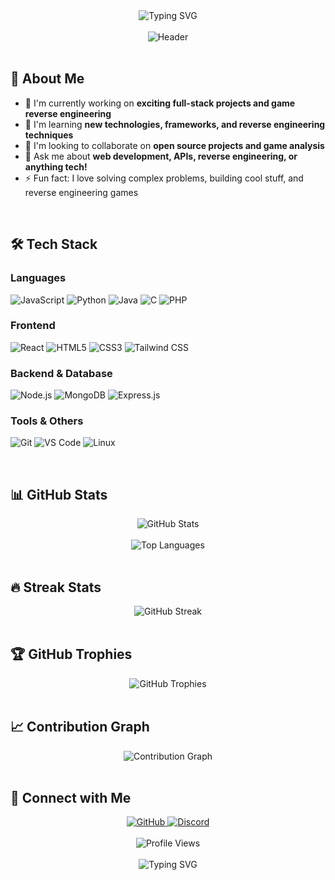 <div align="center">
  <img src="https://readme-typing-svg.herokuapp.com?font=Fira+Code&pause=1000&color=00D4FF&center=true&vCenter=true&width=435&lines=Hey+there!+I'm+R3D+%F0%9F%91%8B;Full+Stack+Developer;Cheat+Developer;Game+Reverse+Engineer;Open+Source+Enthusiast;Always+Learning+New+Things" alt="Typing SVG" />
</div>

<br/>

<div align="center">
  <img src="https://capsule-render.vercel.app/api?type=waving&height=200&color=gradient&text=R3D&fontSize=80&fontAlign=50&fontAlignY=35&desc=Full%20Stack%20Game%20Reverse%20Engineer&descAlignY=51&theme=onedark" alt="Header" />
</div>

<br/>

## 🚀 About Me

- 🔭 I'm currently working on **exciting full-stack projects and game reverse engineering**
- 🌱 I'm learning **new technologies, frameworks, and reverse engineering techniques**
- 👯 I'm looking to collaborate on **open source projects and game analysis**
- 💬 Ask me about **web development, APIs, reverse engineering, or anything tech!**
- ⚡ Fun fact: I love solving complex problems, building cool stuff, and reverse engineering games

<br/>

## 🛠️ Tech Stack

### Languages
![JavaScript](https://img.shields.io/badge/JavaScript-F7DF1E?style=for-the-badge&logo=javascript&logoColor=black)
![Python](https://img.shields.io/badge/Python-3776AB?style=for-the-badge&logo=python&logoColor=white)
![Java](https://img.shields.io/badge/Java-ED8B00?style=for-the-badge&logo=java&logoColor=white)
![C](https://img.shields.io/badge/C-00599C?style=for-the-badge&logo=c&logoColor=white)
![PHP](https://img.shields.io/badge/PHP-777BB4?style=for-the-badge&logo=php&logoColor=white)

### Frontend
![React](https://img.shields.io/badge/React-20232A?style=for-the-badge&logo=react&logoColor=61DAFB)
![HTML5](https://img.shields.io/badge/HTML5-E34F26?style=for-the-badge&logo=html5&logoColor=white)
![CSS3](https://img.shields.io/badge/CSS3-1572B6?style=for-the-badge&logo=css3&logoColor=white)
![Tailwind CSS](https://img.shields.io/badge/Tailwind_CSS-38B2AC?style=for-the-badge&logo=tailwind-css&logoColor=white)

### Backend & Database
![Node.js](https://img.shields.io/badge/Node.js-43853D?style=for-the-badge&logo=node.js&logoColor=white)
![MongoDB](https://img.shields.io/badge/MongoDB-4EA94B?style=for-the-badge&logo=mongodb&logoColor=white)
![Express.js](https://img.shields.io/badge/Express.js-404D59?style=for-the-badge)

### Tools & Others
![Git](https://img.shields.io/badge/Git-F05032?style=for-the-badge&logo=git&logoColor=white)
![VS Code](https://img.shields.io/badge/VS_Code-007ACC?style=for-the-badge&logo=visual-studio-code&logoColor=white)
![Linux](https://img.shields.io/badge/Linux-FCC624?style=for-the-badge&logo=linux&logoColor=black)

<br/>

## 📊 GitHub Stats

<div align="center">
  <img src="https://github-readme-stats.vercel.app/api?username=R3DActual&amp;show_icons=true&amp;theme=tokyonight&amp;hide_border=true&amp;count_private=true&amp;include_all_commits=true" alt="GitHub Stats" />
</div>

<br/>

<div align="center">
  <img src="https://github-readme-stats.vercel.app/api/top-langs/?username=R3DActual&amp;layout=compact&amp;theme=tokyonight&amp;hide_border=true&amp;langs_count=8" alt="Top Languages" />
</div>

<br/>

## 🔥 Streak Stats

<div align="center">
  <img src="https://github-readme-streak-stats.herokuapp.com/?user=R3DActual&amp;theme=tokyonight&amp;hide_border=true" alt="GitHub Streak" />
</div>

<br/>

## 🏆 GitHub Trophies

<div align="center">
  <img src="https://github-profile-trophy.vercel.app/?username=R3DActual&amp;theme=tokyonight&amp;no-frame=true&amp;no-bg=true&amp;margin-w=4" alt="GitHub Trophies" />
</div>

<br/>

## 📈 Contribution Graph

<div align="center">
  <img src="https://github-readme-activity-graph.vercel.app/graph?username=R3DActual&amp;theme=tokyonight&amp;hide_border=true&amp;custom_title=Contribution%20Graph" alt="Contribution Graph" />
</div>

<br/>

## 🤝 Connect with Me

<div align="center">
  <a href="https://github.com/R3DActual" target="_blank">
    <img src="https://img.shields.io/badge/GitHub-100000?style=for-the-badge&logo=github&logoColor=white" alt="GitHub" />
  </a>
  <a href="https://discord.com/users/932750081646538772" target="_blank">
    <img src="https://img.shields.io/badge/Discord-5865F2?style=for-the-badge&logo=discord&logoColor=white" alt="Discord" />
  </a>
</div>

<br/>

<div align="center">
  <img src="https://komarev.com/ghpvc/?username=R3DActual&amp;style=for-the-badge&amp;color=blue" alt="Profile Views" />
</div>

<br/>

<div align="center">
  <img src="https://readme-typing-svg.herokuapp.com?font=Fira+Code&pause=1000&color=00D4FF&center=true&vCenter=true&width=435&lines=Thanks+for+visiting!+%F0%9F%98%8A;Feel+free+to+explore+my+repositories;Let's+connect+and+collaborate!" alt="Typing SVG" />
</div>
